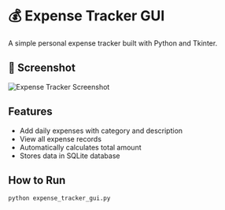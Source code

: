 # 💰 Expense Tracker GUI

A simple personal expense tracker built with Python and Tkinter.

## 📸 Screenshot

![Expense Tracker Screenshot](./screenshot.png)

## Features

- Add daily expenses with category and description
- View all expense records
- Automatically calculates total amount
- Stores data in SQLite database

## How to Run

```bash
python expense_tracker_gui.py
